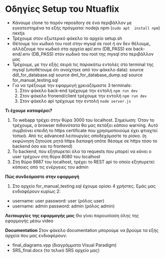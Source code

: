 # Οδηγίες Setup του Ntuaflix

- Κάνουμε clone το παρόν repository σε ένα περιβάλλον με εγκατεστημένα τα εξής πράγματα:
    nodejs
    npm (```sudo apt  install npm```)
    nextjs
- Τρέχουμε στον εξωτερικό φάκελο το αρχείο setup.sh
- Θέτουμε τον κωδικό του root στην mysql  σε root ή αν δεν θέλουμε, αλλάζουμε τον κωδικό στα αρχεία api/.env (DB_PASS) και back-end/.env (DB_PASS) στον κωδικό του root της mysql στο περιβάλλον μας
- Τρέχουμε, με την εξής σειρά τις παρακάτω εντολές στο terminal της mysql (υποθέτουμε ότι ανοίχτηκε από τον φάκελο data):
    source ddl_for_database.sql
    source dml_for_database_dump.sql
    source for_manual_testing.sql
- Για να τρέξουμε την εφαρμογή χρειαζόμαστε 3 terminals:
    1. Στον φάκελο back-end τρέχουμε την εντολή ```npm run dev```
    2. Στον φάκελο fronend/client τρέχουμε την εντολή ```npm run dev```
    3. Στον φάκελο api τρέχουμε την εντολή ```node server.js```

**Τι έχουμε καταφέρει?**
1. Το webapp τρέχει στην θύρα 3000 του localhost. Σημείωση: Όταν το τρέχουμε, ο browser πιθανότατα θα μας πετάξει κάποιο warning. Αυτό συμβαίνει επειδή το https certificate που χρησιμοποιούμε έχει φτιαχτεί τοπικά. Από τις advanced λειτουργίες αποδεχόμαστε το ρίσκο. (η εκφώνηση ζητούσε ρητά https διεπαφή οπότε θέσαμε σε https τόσο το backend όσο και το frontend)
2. Το backend, που εξηπυρετεί όλα τα requests που μπορεί να κάνει ο user τρέχουν στη θύρα 8080 του localhost
3. Στη θύρα 9887 του localhost, τρέχει το REST api το οποίο εξηπυρετεί κάποιες από τις ενέργειες του admin 

**Πώς συνδεόμαστε στην εφαρμογή**
1. Στο αρχείο for_manual_testing.sql έχουμε ορίσει 4 χρήστες. Εμάς μας ενδιαφέρουν κυρίως 2:
- username: user    password: user (ρόλος user)
- username: admin   password: admin (ρόλος admin)

**Λειτουργίες της εφαρμογής μας**
Θα γίνει παρουσίαση όλης της εφαρμογής μέσω video

**Documentation**
Στον φάκελο documentation μπορούμε να βρούμε τα εξής αρχεία που μας ενδιαφέρουν:
- final_diagrams.vpp (διαγράμματα Visual Paradigm)
- SRS_final.docx (το τελικό SRS αρχείο μας)
